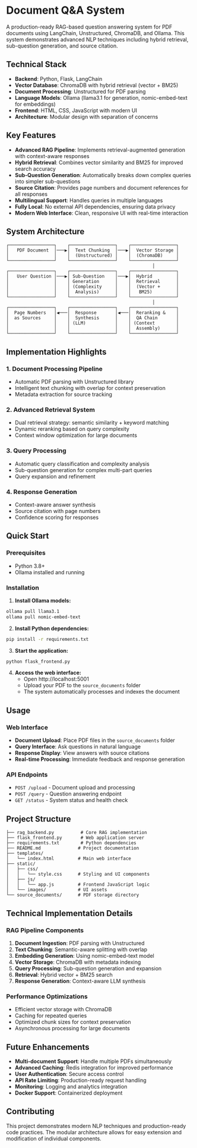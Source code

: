 # Document Q&A System

A production-ready RAG-based question answering system for PDF documents using LangChain, Unstructured, ChromaDB, and Ollama. This system demonstrates advanced NLP techniques including hybrid retrieval, sub-question generation, and source citation.

## Technical Stack

- **Backend**: Python, Flask, LangChain
- **Vector Database**: ChromaDB with hybrid retrieval (vector + BM25)
- **Document Processing**: Unstructured for PDF parsing
- **Language Models**: Ollama (llama3.1 for generation, nomic-embed-text for embeddings)
- **Frontend**: HTML, CSS, JavaScript with modern UI
- **Architecture**: Modular design with separation of concerns

## Key Features

- **Advanced RAG Pipeline**: Implements retrieval-augmented generation with context-aware responses
- **Hybrid Retrieval**: Combines vector similarity and BM25 for improved search accuracy
- **Sub-Question Generation**: Automatically breaks down complex queries into simpler sub-questions
- **Source Citation**: Provides page numbers and document references for all responses
- **Multilingual Support**: Handles queries in multiple languages
- **Fully Local**: No external API dependencies, ensuring data privacy
- **Modern Web Interface**: Clean, responsive UI with real-time interaction

## System Architecture

```
┌─────────────────┐    ┌─────────────────┐    ┌─────────────────┐
│   PDF Document  │───▶│  Text Chunking  │───▶│  Vector Storage │
│                 │    │  (Unstructured) │    │  (ChromaDB)     │
└─────────────────┘    └─────────────────┘    └─────────────────┘
                                                       │
┌─────────────────┐    ┌─────────────────┐    ┌─────────────────┐
│   User Question │───▶│ Sub-Question    │───▶│  Hybrid         │
│                 │    │ Generation      │    │  Retrieval      │
│                 │    │ (Complexity     │    │  (Vector +      │
│                 │    │  Analysis)      │    │   BM25)         │
└─────────────────┘    └─────────────────┘    └─────────────────┘
                                                       │
┌─────────────────┐    ┌─────────────────┐    ┌─────────────────┐
│  Page Numbers   │◀───│  Response       │◀───│  Reranking &    │
│  as Sources     │    │  Synthesis      │    │  QA Chain       │
│                 │    │ (LLM)           │    │ (Context        │
│                 │    │                 │    │  Assembly)      │
└─────────────────┘    └─────────────────┘    └─────────────────┘
```

## Implementation Highlights

### 1. Document Processing Pipeline
- Automatic PDF parsing with Unstructured library
- Intelligent text chunking with overlap for context preservation
- Metadata extraction for source tracking

### 2. Advanced Retrieval System
- Dual retrieval strategy: semantic similarity + keyword matching
- Dynamic reranking based on query complexity
- Context window optimization for large documents

### 3. Query Processing
- Automatic query classification and complexity analysis
- Sub-question generation for complex multi-part queries
- Query expansion and refinement

### 4. Response Generation
- Context-aware answer synthesis
- Source citation with page numbers
- Confidence scoring for responses

## Quick Start

### Prerequisites
- Python 3.8+
- Ollama installed and running

### Installation

1. **Install Ollama models:**
```bash
ollama pull llama3.1
ollama pull nomic-embed-text
```

2. **Install Python dependencies:**
```bash
pip install -r requirements.txt
```

3. **Start the application:**
```bash
python flask_frontend.py
```

4. **Access the web interface:**
   - Open http://localhost:5001
   - Upload your PDF to the `source_documents` folder
   - The system automatically processes and indexes the document

## Usage

### Web Interface
- **Document Upload**: Place PDF files in the `source_documents` folder
- **Query Interface**: Ask questions in natural language
- **Response Display**: View answers with source citations
- **Real-time Processing**: Immediate feedback and response generation

### API Endpoints
- `POST /upload` - Document upload and processing
- `POST /query` - Question answering endpoint
- `GET /status` - System status and health check

## Project Structure

```
├── rag_backend.py          # Core RAG implementation
├── flask_frontend.py       # Web application server
├── requirements.txt        # Python dependencies
├── README.md              # Project documentation
├── templates/
│   └── index.html         # Main web interface
├── static/
│   ├── css/
│   │   └── style.css      # Styling and UI components
│   ├── js/
│   │   └── app.js         # Frontend JavaScript logic
│   └── images/            # UI assets
└── source_documents/      # PDF storage directory
```

## Technical Implementation Details

### RAG Pipeline Components
1. **Document Ingestion**: PDF parsing with Unstructured
2. **Text Chunking**: Semantic-aware splitting with overlap
3. **Embedding Generation**: Using nomic-embed-text model
4. **Vector Storage**: ChromaDB with metadata indexing
5. **Query Processing**: Sub-question generation and expansion
6. **Retrieval**: Hybrid vector + BM25 search
7. **Response Generation**: Context-aware LLM synthesis

### Performance Optimizations
- Efficient vector storage with ChromaDB
- Caching for repeated queries
- Optimized chunk sizes for context preservation
- Asynchronous processing for large documents

## Future Enhancements

- **Multi-document Support**: Handle multiple PDFs simultaneously
- **Advanced Caching**: Redis integration for improved performance
- **User Authentication**: Secure access control
- **API Rate Limiting**: Production-ready request handling
- **Monitoring**: Logging and analytics integration
- **Docker Support**: Containerized deployment

## Contributing

This project demonstrates modern NLP techniques and production-ready code practices. The modular architecture allows for easy extension and modification of individual components. 
